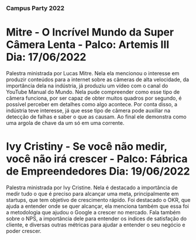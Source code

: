### Campus Party 2022

# Mitre - O Incrível Mundo da Super Câmera Lenta - Palco: Artemis III Dia: 17/06/2022

Palestra ministrada por Lucas Mitre. Nela ela mencionou o interesse em produzir conteúdos para a internet sobre as câmeras de alta velocidade, da importância dela na indústria, já produziu um vídeo com o canal do YouTube Manual do Mundo. Nela pude compreender como esse tipo de câmera funciona, por ser capaz de obter muitos quadros por segundo, é possível perceber em detalhes como algo acontece. Por conta disso, a indústria teve interesse, já que esse tipo de câmera pode auxiliar na detecção de falhas e saber o que as causam. Ao final ele demonstra como uma argola de chave da um só em uma corrente.

# Ivy Cristiny - Se você não medir, você não irá crescer - Palco: Fábrica de Empreendedores Dia: 19/06/2022
Palestra ministrada por Ivy Cristine. Nela é destacado a importância de medir tudo o que é preciso para alcançar uma meta, principalmente em startups, que tem objetivo de crescimento rápido. Foi destacado o OKR, que ajuda a entender onde se quer alcançar, ela menciona também que essa foi a metodologia que ajudou o Google a crescer no mercado. Fala também sobre o NPS, a importância dele para entender os índices de satisfação do cliente, e diversas outras métricas para ajudar a entender o seu negócio e poder crescer.
